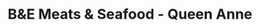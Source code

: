 ---
title: "B&E Meats & Seafood - Queen Anne"
url: /seattle/bande-meats-and-seafood-queen-anne/
shop: butcher
---